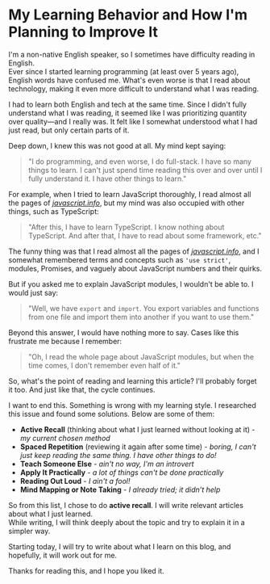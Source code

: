 # My Learning Behavior and How I'm Planning to Improve It

I'm a non-native English speaker, so I sometimes have difficulty reading in English.  
Ever since I started learning programming (at least over 5 years ago), English words have confused me. What's even worse is that I read about technology, making it even more difficult to understand what I was reading.

I had to learn both English and tech at the same time. Since I didn't fully understand what I was reading, it seemed like I was prioritizing quantity over quality—and I really was. It felt like I somewhat understood what I had just read, but only certain parts of it.

Deep down, I knew this was not good at all. My mind kept saying:
> "I do programming, and even worse, I do full-stack. I have so many things to learn. I can't just spend time reading this over and over until I fully understand it. I have other things to learn."

For example, when I tried to learn JavaScript thoroughly, I read almost all the pages of [_javascript.info_](https://javascript.info/), but my mind was also occupied with other things, such as TypeScript:
> "After this, I have to learn TypeScript. I know nothing about TypeScript. And after that, I have to read about some framework, etc."

The funny thing was that I read almost all the pages of [_javascript.info_](https://javascript.info/), and I somewhat remembered terms and concepts such as `'use strict'`, modules, Promises, and vaguely about JavaScript numbers and their quirks.

But if you asked me to explain JavaScript modules, I wouldn't be able to. I would just say:
> "Well, we have `export` and `import`. You export variables and functions from one file and import them into another if you want to use them."

Beyond this answer, I would have nothing more to say. Cases like this frustrate me because I remember:
> "Oh, I read the whole page about JavaScript modules, but when the time comes, I don't remember even half of it."

So, what's the point of reading and learning this article? I'll probably forget it too. And just like that, the cycle continues.

I want to end this. Something is wrong with my learning style. I researched this issue and found some solutions. Below are some of them:

- **Active Recall** (thinking about what I just learned without looking at it) - *my current chosen method*
- **Spaced Repetition** (reviewing it again after some time) - *boring, I can't just keep reading the same thing. I have other things to do!*
- **Teach Someone Else** - *ain't no way, I'm an introvert*
- **Apply It Practically** - *a lot of things can't be done practically*
- **Reading Out Loud** - *I ain't a fool!*
- **Mind Mapping or Note Taking** - *I already tried; it didn’t help*

So from this list, I chose to do **active recall**. I will write relevant articles about what I just learned.  
While writing, I will think deeply about the topic and try to explain it in a simpler way.

Starting today, I will try to write about what I learn on this blog, and hopefully, it will work out for me.

Thanks for reading this, and I hope you liked it.
